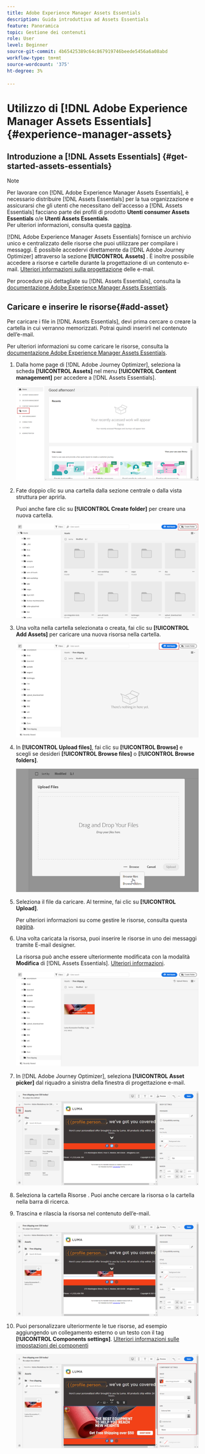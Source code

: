 ```yaml
---
title: Adobe Experience Manager Assets Essentials
description: Guida introduttiva ad Assets Essentials
feature: Panoramica
topic: Gestione dei contenuti
role: User
level: Beginner
source-git-commit: 4b65425389c64c867919746beede5456a6a08abd
workflow-type: tm+mt
source-wordcount: '375'
ht-degree: 3%

---
```


# Utilizzo di [!DNL Adobe Experience Manager Assets Essentials] {#experience-manager-assets}

## Introduzione a [!DNL Assets Essentials] {#get-started-assets-essentials}

>[!NOTE]
>
> Per lavorare con [!DNL Adobe Experience Manager Assets Essentials], è necessario distribuire [!DNL Assets Essentials] per la tua organizzazione e assicurarsi che gli utenti che necessitano dell&#39;accesso a [!DNL Assets Essentials] facciano parte dei profili di prodotto **Utenti consumer Assets Essentials** o/e **Utenti Assets Essentials**. <br> Per ulteriori informazioni, consulta questa  [pagina](https://experienceleague.adobe.com/docs/experience-manager-assets-essentials/help/deploy-administer.html).

[!DNL Adobe Experience Manager Assets Essentials] fornisce un archivio unico e centralizzato delle risorse che puoi utilizzare per compilare i messaggi. È possibile accedervi direttamente da [!DNL Adobe Journey Optimizer] attraverso la sezione **[!UICONTROL Assets]** . È inoltre possibile accedere a risorse e cartelle durante la progettazione di un contenuto e-mail. [Ulteriori informazioni sulla progettazione](design-emails.md) delle e-mail.

Per procedure più dettagliate su [!DNL Assets Essentials], consulta la [documentazione Adobe Experience Manager Assets Essentials](https://experienceleague.adobe.com/docs/experience-manager-assets-essentials/help/introduction.html).

## Caricare e inserire le risorse{#add-asset}

Per caricare i file in [!DNL Assets Essentials], devi prima cercare o creare la cartella in cui verranno memorizzati. Potrai quindi inserirli nel contenuto dell’e-mail.

Per ulteriori informazioni su come caricare le risorse, consulta la [documentazione Adobe Experience Manager Assets Essentials](https://experienceleague.adobe.com/docs/experience-manager-assets-essentials/help/add-delete.html).

1. Dalla home page di [!DNL Adobe Journey Optimizer], seleziona la scheda **[!UICONTROL Assets]** nel menu **[!UICONTROL Content management]** per accedere a [!DNL Assets Essentials].

   ![](assets/media_library_1.png)

1. Fate doppio clic su una cartella dalla sezione centrale o dalla vista struttura per aprirla.

   Puoi anche fare clic su **[!UICONTROL Create folder]** per creare una nuova cartella.

   ![](assets/media_library_8.png)

1. Una volta nella cartella selezionata o creata, fai clic su **[!UICONTROL Add Assets]** per caricare una nuova risorsa nella cartella.

   ![](assets/media_library_2.png)

1. In **[!UICONTROL Upload files]**, fai clic su **[!UICONTROL Browse]** e scegli se desideri **[!UICONTROL Browse files]** o **[!UICONTROL Browse folders]**.

   ![](assets/media_library_3.png)

1. Seleziona il file da caricare. Al termine, fai clic su **[!UICONTROL Upload]**.

   Per ulteriori informazioni su come gestire le risorse, consulta questa [pagina](https://experienceleague.adobe.com/docs/experience-manager-assets-essentials/help/manage-organize.html?lang=en).

1. Una volta caricata la risorsa, puoi inserire le risorse in uno dei messaggi tramite E-mail designer.

   La risorsa può anche essere ulteriormente modificata con la modalità **Modifica** di [!DNL Assets Essentials]. [Ulteriori informazioni](https://experienceleague.adobe.com/docs/experience-manager-assets-essentials/help/edit-images.html).

   ![](assets/media_library_12.png)

1. In [!DNL Adobe Journey Optimizer], seleziona **[!UICONTROL Asset picker]** dal riquadro a sinistra della finestra di progettazione e-mail.

   ![](assets/media_library_5.png)

1. Seleziona la cartella Risorse . Puoi anche cercare la risorsa o la cartella nella barra di ricerca.

1. Trascina e rilascia la risorsa nel contenuto dell’e-mail.

   ![](assets/media_library_6.png)

1. Puoi personalizzare ulteriormente le tue risorse, ad esempio aggiungendo un collegamento esterno o un testo con il tag **[!UICONTROL Components settings]**. [Ulteriori informazioni sulle impostazioni dei componenti](content-components.md)

   ![](assets/media_library_13.png)
